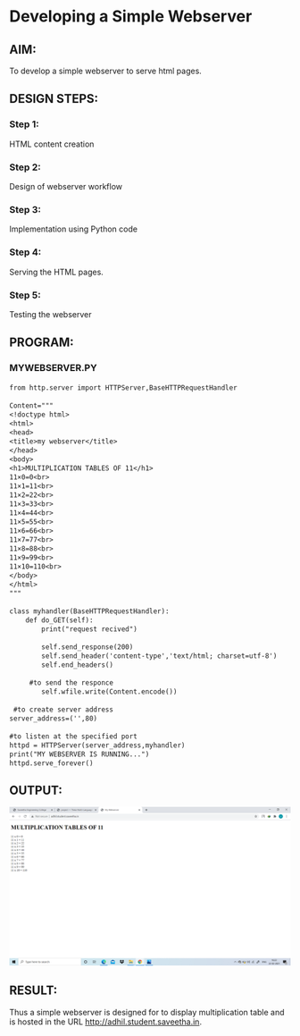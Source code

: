 # Developing a Simple Webserver
## AIM:
To develop a simple webserver to serve html pages.

## DESIGN STEPS:
### Step 1: 
HTML content creation
### Step 2:
Design of webserver workflow
### Step 3:
Implementation using Python code
### Step 4:
Serving the HTML pages.
### Step 5:
Testing the webserver

## PROGRAM:
### MYWEBSERVER.PY
```
from http.server import HTTPServer,BaseHTTPRequestHandler

Content="""
<!doctype html>
<html>
<head>
<title>my webserver</title>
</head>
<body>
<h1>MULTIPLICATION TABLES OF 11</h1>
11×0=0<br>
11×1=11<br>
11×2=22<br>
11×3=33<br>
11×4=44<br>
11×5=55<br>
11×6=66<br>
11×7=77<br>
11×8=88<br>
11×9=99<br>
11×10=110<br>
</body>
</html>
"""

class myhandler(BaseHTTPRequestHandler):
    def do_GET(self):
        print("request recived")

        self.send_response(200)
        self.send_header('content-type','text/html; charset=utf-8')             
        self.end_headers()

     #to send the responce
        self.wfile.write(Content.encode())

 #to create server address     
server_address=('',80)

#to listen at the specified port
httpd = HTTPServer(server_address,myhandler)
print("MY WEBSERVER IS RUNNING...")
httpd.serve_forever()
```
## OUTPUT:
 
![OUTPUT](./static/img/m1.png)

## RESULT:
Thus a simple webserver is designed for to display multiplication table and is hosted in the URL http://adhil.student.saveetha.in.